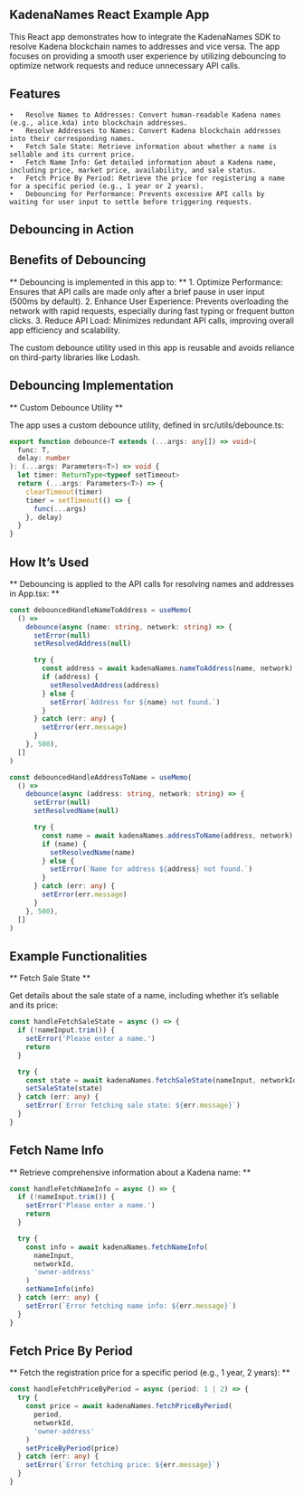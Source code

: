 ## KadenaNames React Example App

This React app demonstrates how to integrate the KadenaNames SDK to resolve Kadena blockchain names to addresses and vice versa. The app focuses on providing a smooth user experience by utilizing debouncing to optimize network requests and reduce unnecessary API calls.

## Features

    •	Resolve Names to Addresses: Convert human-readable Kadena names (e.g., alice.kda) into blockchain addresses.
    •	Resolve Addresses to Names: Convert Kadena blockchain addresses into their corresponding names.
    •	Fetch Sale State: Retrieve information about whether a name is sellable and its current price.
    •	Fetch Name Info: Get detailed information about a Kadena name, including price, market price, availability, and sale status.
    •	Fetch Price By Period: Retrieve the price for registering a name for a specific period (e.g., 1 year or 2 years).
    •	Debouncing for Performance: Prevents excessive API calls by waiting for user input to settle before triggering requests.

## Debouncing in Action

## Benefits of Debouncing

** Debouncing is implemented in this app to: ** 1. Optimize Performance: Ensures that API calls are made only after a brief pause in user input (500ms by default). 2. Enhance User Experience: Prevents overloading the network with rapid requests, especially during fast typing or frequent button clicks. 3. Reduce API Load: Minimizes redundant API calls, improving overall app efficiency and scalability.

The custom debounce utility used in this app is reusable and avoids reliance on third-party libraries like Lodash.

## Debouncing Implementation

** Custom Debounce Utility **

The app uses a custom debounce utility, defined in src/utils/debounce.ts:

```typescript
export function debounce<T extends (...args: any[]) => void>(
  func: T,
  delay: number
): (...args: Parameters<T>) => void {
  let timer: ReturnType<typeof setTimeout>
  return (...args: Parameters<T>) => {
    clearTimeout(timer)
    timer = setTimeout(() => {
      func(...args)
    }, delay)
  }
}
```

## How It’s Used

** Debouncing is applied to the API calls for resolving names and addresses in App.tsx: **

```typescript
const debouncedHandleNameToAddress = useMemo(
  () =>
    debounce(async (name: string, network: string) => {
      setError(null)
      setResolvedAddress(null)

      try {
        const address = await kadenaNames.nameToAddress(name, network)
        if (address) {
          setResolvedAddress(address)
        } else {
          setError(`Address for ${name} not found.`)
        }
      } catch (err: any) {
        setError(err.message)
      }
    }, 500),
  []
)

const debouncedHandleAddressToName = useMemo(
  () =>
    debounce(async (address: string, network: string) => {
      setError(null)
      setResolvedName(null)

      try {
        const name = await kadenaNames.addressToName(address, network)
        if (name) {
          setResolvedName(name)
        } else {
          setError(`Name for address ${address} not found.`)
        }
      } catch (err: any) {
        setError(err.message)
      }
    }, 500),
  []
)
```

## Example Functionalities

** Fetch Sale State **

Get details about the sale state of a name, including whether it’s sellable and its price:

```typescript
const handleFetchSaleState = async () => {
  if (!nameInput.trim()) {
    setError('Please enter a name.')
    return
  }

  try {
    const state = await kadenaNames.fetchSaleState(nameInput, networkId)
    setSaleState(state)
  } catch (err: any) {
    setError(`Error fetching sale state: ${err.message}`)
  }
}
```

## Fetch Name Info

** Retrieve comprehensive information about a Kadena name: **

```typescript
const handleFetchNameInfo = async () => {
  if (!nameInput.trim()) {
    setError('Please enter a name.')
    return
  }

  try {
    const info = await kadenaNames.fetchNameInfo(
      nameInput,
      networkId,
      'owner-address'
    )
    setNameInfo(info)
  } catch (err: any) {
    setError(`Error fetching name info: ${err.message}`)
  }
}
```

## Fetch Price By Period

** Fetch the registration price for a specific period (e.g., 1 year, 2 years): **

```typescript
const handleFetchPriceByPeriod = async (period: 1 | 2) => {
  try {
    const price = await kadenaNames.fetchPriceByPeriod(
      period,
      networkId,
      'owner-address'
    )
    setPriceByPeriod(price)
  } catch (err: any) {
    setError(`Error fetching price: ${err.message}`)
  }
}
```
